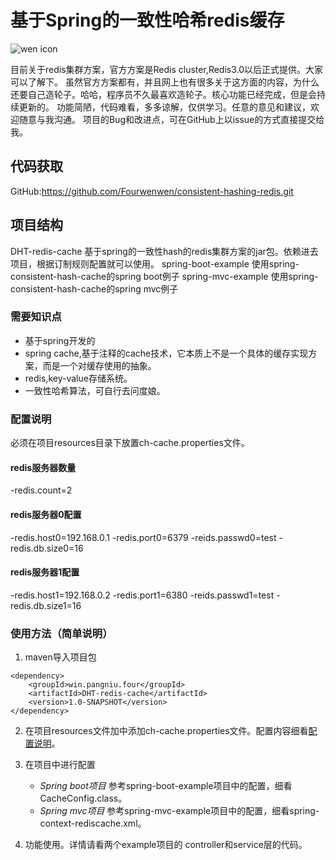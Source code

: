 # 基于Spring的一致性哈希redis缓存

![wen icon](https://fourwenwen.github.io/fww/image/logo100_100.jpg)

目前关于redis集群方案，官方方案是Redis cluster,Redis3.0以后正式提供。大家可以了解下。
虽然官方方案都有，并且网上也有很多关于这方面的内容，为什么还要自己造轮子。哈哈，程序员不久最喜欢造轮子。核心功能已经完成，但是会持续更新的。
功能简陋，代码难看，多多谅解，仅供学习。任意的意见和建议，欢迎随意与我沟通。
项目的Bug和改进点，可在GitHub上以issue的方式直接提交给我。

## 代码获取
GitHub:https://github.com/Fourwenwen/consistent-hashing-redis.git

## 项目结构
DHT-redis-cache 基于spring的一致性hash的redis集群方案的jar包。依赖进去项目，根据订制规则配置就可以使用。
spring-boot-example 使用spring-consistent-hash-cache的spring boot例子
spring-mvc-example 使用spring-consistent-hash-cache的spring mvc例子

### 需要知识点
- 基于spring开发的
- spring cache,基于注释的cache技术，它本质上不是一个具体的缓存实现方案，而是一个对缓存使用的抽象。
- redis,key-value存储系统。
- 一致性哈希算法，可自行去问度娘。

<a name="配置说明"></a>
### 配置说明
必须在项目resources目录下放置ch-cache.properties文件。
#### redis服务器数量
-redis.count=2
#### redis服务器0配置
-redis.host0=192.168.0.1
-redis.port0=6379
-reids.passwd0=test
-redis.db.size0=16
#### redis服务器1配置
-redis.host1=192.168.0.2
-redis.port1=6380
-reids.passwd1=test
-redis.db.size1=16

### 使用方法（简单说明）
1. maven导入项目包
```
<dependency>
    <groupId>win.pangniu.four</groupId>
    <artifactId>DHT-redis-cache</artifactId>
    <version>1.0-SNAPSHOT</version>
</dependency>
```

2. 在项目resources文件加中添加ch-cache.properties文件。配置内容细看[配置说明](#配置说明)。

3. 在项目中进行配置
    * *Spring boot项目* 参考spring-boot-example项目中的配置，细看CacheConfig.class。
    * *Spring mvc项目* 参考spring-mvc-example项目中的配置，细看spring-context-rediscache.xml。

4. 功能使用。详情请看两个example项目的 controller和service层的代码。
